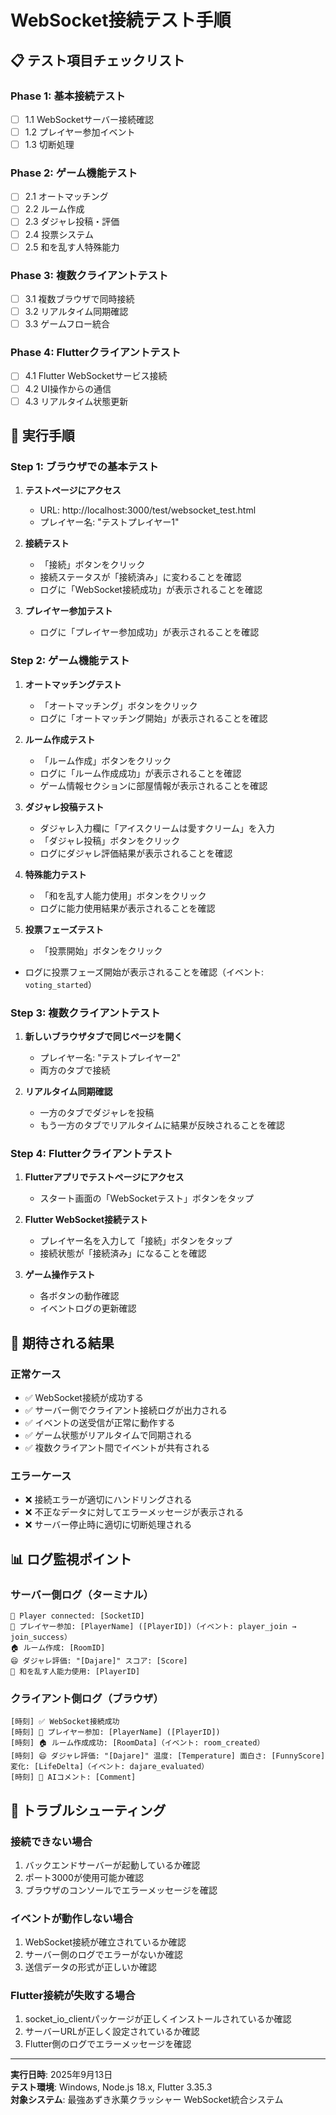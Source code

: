 # WebSocket接続テスト手順

## 📋 テスト項目チェックリスト

### Phase 1: 基本接続テスト
- [ ] 1.1 WebSocketサーバー接続確認
- [ ] 1.2 プレイヤー参加イベント
- [ ] 1.3 切断処理

### Phase 2: ゲーム機能テスト
- [ ] 2.1 オートマッチング
- [ ] 2.2 ルーム作成
- [ ] 2.3 ダジャレ投稿・評価
- [ ] 2.4 投票システム
- [ ] 2.5 和を乱す人特殊能力

### Phase 3: 複数クライアントテスト
- [ ] 3.1 複数ブラウザで同時接続
- [ ] 3.2 リアルタイム同期確認
- [ ] 3.3 ゲームフロー統合

### Phase 4: Flutterクライアントテスト
- [ ] 4.1 Flutter WebSocketサービス接続
- [ ] 4.2 UI操作からの通信
- [ ] 4.3 リアルタイム状態更新

## 🧪 実行手順

### Step 1: ブラウザでの基本テスト

1. **テストページにアクセス**
   - URL: http://localhost:3000/test/websocket_test.html
   - プレイヤー名: "テストプレイヤー1"

2. **接続テスト**
   - 「接続」ボタンをクリック
   - 接続ステータスが「接続済み」に変わることを確認
   - ログに「WebSocket接続成功」が表示されることを確認

3. **プレイヤー参加テスト**
   - ログに「プレイヤー参加成功」が表示されることを確認

### Step 2: ゲーム機能テスト

1. **オートマッチングテスト**
   - 「オートマッチング」ボタンをクリック
   - ログに「オートマッチング開始」が表示されることを確認

2. **ルーム作成テスト**
   - 「ルーム作成」ボタンをクリック
   - ログに「ルーム作成成功」が表示されることを確認
   - ゲーム情報セクションに部屋情報が表示されることを確認

3. **ダジャレ投稿テスト**
   - ダジャレ入力欄に「アイスクリームは愛すクリーム」を入力
   - 「ダジャレ投稿」ボタンをクリック
   - ログにダジャレ評価結果が表示されることを確認

4. **特殊能力テスト**
   - 「和を乱す人能力使用」ボタンをクリック
   - ログに能力使用結果が表示されることを確認

5. **投票フェーズテスト**
   - 「投票開始」ボタンをクリック
  - ログに投票フェーズ開始が表示されることを確認（イベント: `voting_started`）

### Step 3: 複数クライアントテスト

1. **新しいブラウザタブで同じページを開く**
   - プレイヤー名: "テストプレイヤー2"
   - 両方のタブで接続

2. **リアルタイム同期確認**
   - 一方のタブでダジャレを投稿
   - もう一方のタブでリアルタイムに結果が反映されることを確認

### Step 4: Flutterクライアントテスト

1. **Flutterアプリでテストページにアクセス**
   - スタート画面の「WebSocketテスト」ボタンをタップ

2. **Flutter WebSocket接続テスト**
   - プレイヤー名を入力して「接続」ボタンをタップ
   - 接続状態が「接続済み」になることを確認

3. **ゲーム操作テスト**
   - 各ボタンの動作確認
   - イベントログの更新確認

## 🎯 期待される結果

### 正常ケース
- ✅ WebSocket接続が成功する
- ✅ サーバー側でクライアント接続ログが出力される
- ✅ イベントの送受信が正常に動作する
- ✅ ゲーム状態がリアルタイムで同期される
- ✅ 複数クライアント間でイベントが共有される

### エラーケース
- ❌ 接続エラーが適切にハンドリングされる
- ❌ 不正なデータに対してエラーメッセージが表示される
- ❌ サーバー停止時に適切に切断処理される

## 📊 ログ監視ポイント

### サーバー側ログ（ターミナル）
```
🔌 Player connected: [SocketID]
👤 プレイヤー参加: [PlayerName] ([PlayerID])（イベント: player_join → join_success）
🏠 ルーム作成: [RoomID]
😄 ダジャレ評価: "[Dajare]" スコア: [Score]
🐺 和を乱す人能力使用: [PlayerID]
```

### クライアント側ログ（ブラウザ）
```
[時刻] ✅ WebSocket接続成功
[時刻] 👤 プレイヤー参加: [PlayerName] ([PlayerID])
[時刻] 🏠 ルーム作成成功: [RoomData]（イベント: room_created）
[時刻] 😄 ダジャレ評価: "[Dajare]" 温度: [Temperature] 面白さ: [FunnyScore] 変化: [LifeDelta]（イベント: dajare_evaluated）
[時刻] 💬 AIコメント: [Comment]
```

## 🐛 トラブルシューティング

### 接続できない場合
1. バックエンドサーバーが起動しているか確認
2. ポート3000が使用可能か確認
3. ブラウザのコンソールでエラーメッセージを確認

### イベントが動作しない場合
1. WebSocket接続が確立されているか確認
2. サーバー側のログでエラーがないか確認
3. 送信データの形式が正しいか確認

### Flutter接続が失敗する場合
1. socket_io_clientパッケージが正しくインストールされているか確認
2. サーバーURLが正しく設定されているか確認
3. Flutter側のログでエラーメッセージを確認

---

**実行日時**: 2025年9月13日  
**テスト環境**: Windows, Node.js 18.x, Flutter 3.35.3  
**対象システム**: 最強あずき氷菓クラッシャー WebSocket統合システム
